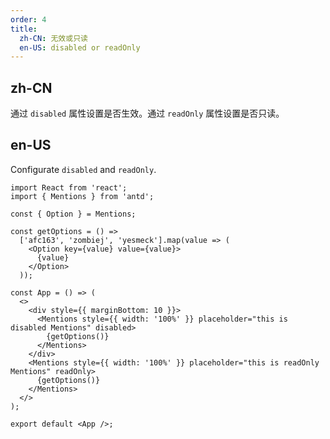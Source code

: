 ```yaml
---
order: 4
title:
  zh-CN: 无效或只读
  en-US: disabled or readOnly
---
```


## zh-CN

通过 `disabled` 属性设置是否生效。通过 `readOnly` 属性设置是否只读。

## en-US

Configurate `disabled` and `readOnly`.

```tsx
import React from 'react';
import { Mentions } from 'antd';

const { Option } = Mentions;

const getOptions = () =>
  ['afc163', 'zombiej', 'yesmeck'].map(value => (
    <Option key={value} value={value}>
      {value}
    </Option>
  ));

const App = () => (
  <>
    <div style={{ marginBottom: 10 }}>
      <Mentions style={{ width: '100%' }} placeholder="this is disabled Mentions" disabled>
        {getOptions()}
      </Mentions>
    </div>
    <Mentions style={{ width: '100%' }} placeholder="this is readOnly Mentions" readOnly>
      {getOptions()}
    </Mentions>
  </>
);

export default <App />;
```
